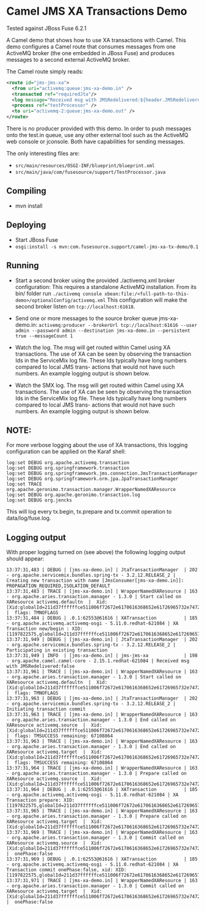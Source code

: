# Camel JMS XA Transactions Demo

Tested against JBoss Fuse 6.2.1

A Camel demo that shows how to use XA transactions with Camel.
This demo configures a Camel route that consumes messages from one
ActiveMQ broker (the one embedded in JBoss Fuse) and produces messages
to a second external ActiveMQ broker.


The Camel route simply reads:

```xml
<route id="jms-jms-xa">
  <from uri="activemq:queue:jms-xa-demo.in" />
  <transacted ref="requiredJta"/> 
  <log message="Received msg with JMSRedelivered:${header.JMSRedelivered}" />
  <process ref="testProcessor" />
  <to uri="activemq-2:queue:jms-xa-demo.out" />
</route>
```

There is no producer provided with this demo. In order to push messages onto 
the test.in queue, use any other external tool such as the ActiveMQ web 
console or jconsole. Both have capabilities for sending messages.

The only interesting files are:
- `src/main/resources/OSGI-INF/blueprint/blueprint.xml`
- `src/main/java/com/fusesource/support/TestProcessor.java`


## Compiling
- mvn install


## Deploying
- Start JBoss Fuse
- `osgi:install -s mvn:com.fusesource.support/camel-jms-xa-tx-demo/0.1`

## Running

- Start a second broker using the provided ./activemq.xml broker configuration:
  This requires a standalone ActiveMQ installation. From its bin/ folder run
    `./activemq console xbean:file:/<full-path-to-this-demo>/optionalConfig/activemq.xml`
  This configuration will make the second broker listen on `tcp://localhost:61618`.


- Send one or more messages to the source broker queue jms-xa-demo.in:
  `activemq:producer --brokerUrl tcp://localhost:61616 --user admin --password admin --destination jms-xa-demo.in --persistent true --messageCount 1`

- Watch the log. The msg will get routed within Camel using XA transactions.
  The use of XA can be seen by observing the transaction Ids in the ServiceMix 
  log file. These Ids typically have long numbers compared to local JMS trans-
  actions that would not have such numbers.
  An example logging output is shown below.

- Watch the SMX log. The msg will get routed within Camel using XA transactions.
  The use of XA can be seen by observing the transaction Ids in the ServiceMix 
  log file. These Ids typically have long numbers compared to local JMS trans-
  actions that would not have such numbers.
  An example logging output is shown below.


## NOTE: 
For more verbose logging about the use of XA transactions, this logging 
configuration can be applied on the Karaf shell:

```
log:set DEBUG org.apache.activemq.transaction
log:set DEBUG org.springframework.transaction
log:set DEBUG org.springframework.jms.connection.JmsTransactionManager
log:set DEBUG org.springframework.orm.jpa.JpaTransactionManager
log:set TRACE org.apache.geronimo.transaction.manager.WrapperNamedXAResource
log:set DEBUG org.apache.geronimo.transaction.log
log:set DEBUG org.jencks
```

This will log every tx.begin, tx.prepare and tx.commit operation to data/log/fuse.log.


## Logging output

With proper logging turned on (see above) the following logging output should 
appear:

```
13:37:31,483 | DEBUG | [jms-xa-demo.in] | JtaTransactionManager  | 202 - org.apache.servicemix.bundles.spring-tx - 3.2.12.RELEASE_2 | Creating new transaction with name [JmsConsumer[jms-xa-demo.in]]: PROPAGATION_REQUIRED,ISOLATION_DEFAULT
13:37:31,483 | TRACE | [jms-xa-demo.in] | WrapperNamedXAResource | 163 - org.apache.aries.transaction.manager - 1.3.0 | Start called on XAResource activemq.defaultn  |  Xid: [Xid:globalId=211d37ffffffce511006f72672e6170616368652e61726965732e7472616e73616374696f6e0000000000000000000000000000,length=64,branchId=1000ffffffacffffff9836ffffffce511006170616368652e61726965732e7472616e73616374696f6e0000000000000000000000000000,length=64]n  |  flags: TMNOFLAGS
13:37:31,484 | DEBUG | .0.1:62553@61616 | XATransaction          | 185 - org.apache.activemq.activemq-osgi - 5.11.0.redhat-621084 | XA Transaction new/begin : XID:[1197822575,globalId=211d37ffffffce511006f72672e6170616368652e61726965732e7472616e73616374696f6e0000000000000000000000000000,branchId=1000ffffffacffffff9836ffffffce511006170616368652e61726965732e7472616e73616374696f6e0000000000000000000000000000]
13:37:31,949 | DEBUG | [jms-xa-demo.in] | JtaTransactionManager  | 202 - org.apache.servicemix.bundles.spring-tx - 3.2.12.RELEASE_2 | Participating in existing transaction
13:37:31,949 | INFO  | [jms-xa-demo.in] | jms-jms-xa             | 198 - org.apache.camel.camel-core - 2.15.1.redhat-621084 | Received msg with JMSRedelivered:false
13:37:31,961 | TRACE | [jms-xa-demo.in] | WrapperNamedXAResource | 163 - org.apache.aries.transaction.manager - 1.3.0 | Start called on XAResource activemq.defaultn  |  Xid: [Xid:globalId=211d37ffffffce511006f72672e6170616368652e61726965732e7472616e73616374696f6e0000000000000000000000000000,length=64,branchId=2000ffffffacffffff9836ffffffce511006170616368652e61726965732e7472616e73616374696f6e0000000000000000000000000000,length=64]n  |  flags: TMNOFLAGS
13:37:31,963 | DEBUG | [jms-xa-demo.in] | JtaTransactionManager  | 202 - org.apache.servicemix.bundles.spring-tx - 3.2.12.RELEASE_2 | Initiating transaction commit
13:37:31,963 | TRACE | [jms-xa-demo.in] | WrapperNamedXAResource | 163 - org.apache.aries.transaction.manager - 1.3.0 | End called on XAResource activemq.source  |  Xid: [Xid:globalId=211d37ffffffce511006f72672e6170616368652e61726965732e7472616e73616374696f6e0000000000000000000000000000,length=64,branchId=2000ffffffacffffff9836ffffffce511006170616368652e61726965732e7472616e73616374696f6e0000000000000000000000000000,length=64]n  |  flags: TMSUCCESS remaining: 67108864
13:37:31,963 | TRACE | [jms-xa-demo.in] | WrapperNamedXAResource | 163 - org.apache.aries.transaction.manager - 1.3.0 | End called on XAResource activemq.target  |  Xid: [Xid:globalId=211d37ffffffce511006f72672e6170616368652e61726965732e7472616e73616374696f6e0000000000000000000000000000,length=64,branchId=1000ffffffacffffff9836ffffffce511006170616368652e61726965732e7472616e73616374696f6e0000000000000000000000000000,length=64]n  |  flags: TMSUCCESS remaining: 67108864
13:37:31,964 | TRACE | [jms-xa-demo.in] | WrapperNamedXAResource | 163 - org.apache.aries.transaction.manager - 1.3.0 | Prepare called on XAResource activemq.source  |  Xid: [Xid:globalId=211d37ffffffce511006f72672e6170616368652e61726965732e7472616e73616374696f6e0000000000000000000000000000,length=64,branchId=1000ffffffacffffff9836ffffffce511006170616368652e61726965732e7472616e73616374696f6e0000000000000000000000000000,length=64]
13:37:31,964 | DEBUG | .0.1:62553@61616 | XATransaction          | 185 - org.apache.activemq.activemq-osgi - 5.11.0.redhat-621084 | XA Transaction prepare: XID:[1197822575,globalId=211d37ffffffce511006f72672e6170616368652e61726965732e7472616e73616374696f6e0000000000000000000000000000,branchId=1000ffffffacffffff9836ffffffce511006170616368652e61726965732e7472616e73616374696f6e0000000000000000000000000000]
13:37:31,965 | TRACE | [jms-xa-demo.in] | WrapperNamedXAResource | 163 - org.apache.aries.transaction.manager - 1.3.0 | Prepare called on XAResource activemq.target  |  Xid: [Xid:globalId=211d37ffffffce511006f72672e6170616368652e61726965732e7472616e73616374696f6e0000000000000000000000000000,length=64,branchId=2000ffffffacffffff9836ffffffce511006170616368652e61726965732e7472616e73616374696f6e0000000000000000000000000000,length=64]
13:37:31,969 | TRACE | [jms-xa-demo.in] | WrapperNamedXAResource | 163 - org.apache.aries.transaction.manager - 1.3.0 | Commit called on XAResource activemq.source  |  Xid: [Xid:globalId=211d37ffffffce511006f72672e6170616368652e61726965732e7472616e73616374696f6e0000000000000000000000000000,length=64,branchId=1000ffffffacffffff9836ffffffce511006170616368652e61726965732e7472616e73616374696f6e0000000000000000000000000000,length=64]n  |  onePhase:false
13:37:31,969 | DEBUG | .0.1:62553@61616 | XATransaction          | 185 - org.apache.activemq.activemq-osgi - 5.11.0.redhat-621084 | XA Transaction commit onePhase:false, xid: XID:[1197822575,globalId=211d37ffffffce511006f72672e6170616368652e61726965732e7472616e73616374696f6e0000000000000000000000000000,branchId=1000ffffffacffffff9836ffffffce511006170616368652e61726965732e7472616e73616374696f6e0000000000000000000000000000]
13:37:31,971 | TRACE | [jms-xa-demo.in] | WrapperNamedXAResource | 163 - org.apache.aries.transaction.manager - 1.3.0 | Commit called on XAResource activemq.target  |  Xid: [Xid:globalId=211d37ffffffce511006f72672e6170616368652e61726965732e7472616e73616374696f6e0000000000000000000000000000,length=64,branchId=2000ffffffacffffff9836ffffffce511006170616368652e61726965732e7472616e73616374696f6e0000000000000000000000000000,length=64]n  |  onePhase:false
```
